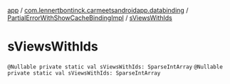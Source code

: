 [app](../../index.md) / [com.lennertbontinck.carmeetsandroidapp.databinding](../index.md) / [PartialErrorWithShowCacheBindingImpl](index.md) / [sViewsWithIds](./s-views-with-ids.md)

# sViewsWithIds

`@Nullable private static val sViewsWithIds: SparseIntArray`
`@Nullable private static val sViewsWithIds: SparseIntArray`